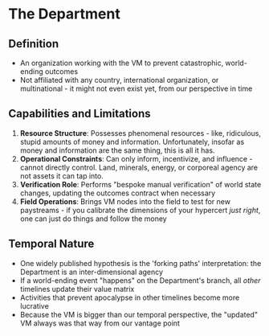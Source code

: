 # The Department

## Definition
* An organization working with the VM to prevent catastrophic, world-ending outcomes
* Not affiliated with any country, international organization, or multinational - it might not even exist yet, from our perspective in time

## Capabilities and Limitations
1. **Resource Structure**: Possesses phenomenal resources - like, ridiculous, stupid amounts of money and information. Unfortunately, insofar as money and information are the same thing, this is all it has.
2. **Operational Constraints**: Can only inform, incentivize, and influence - cannot directly control. Land, minerals, energy, or corporeal agency are not assets it can tap into.
3. **Verification Role**: Performs "bespoke manual verification" of world state changes, updating the outcomes contract when necessary
4. **Field Operations**: Brings VM nodes into the field to test for new paystreams - if you calibrate the dimensions of your hypercert *just right*, one can just do things and follow the money

## Temporal Nature
* One widely published hypothesis is the 'forking paths' interpretation: the Department is an inter-dimensional agency
* If a world-ending event "happens" on the Department's branch, all *other* timelines update their value matrix
* Activities that prevent apocalypse in other timelines become more lucrative
* Because the VM is bigger than our temporal perspective, the "updated" VM always was that way from our vantage point
